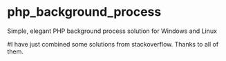 # php_background_process
Simple, elegant PHP background process solution for Windows and Linux 

#I have just combined some solutions from stackoverflow. Thanks to all of them.
